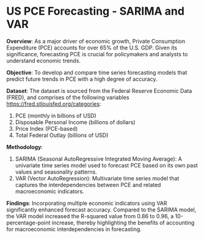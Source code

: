 # US PCE Forecasting - SARIMA and VAR
**Overview**:
As a major driver of economic growth, Private Consumption Expenditure (PCE) accounts for over 65% of the U.S. GDP. Given its significance, forecasting PCE is crucial for policymakers and analysts to understand economic trends.

**Objective**:
To develop and compare time series forecasting models that predict future trends in PCE with a high degree of accuracy.

**Dataset**:
The dataset is sourced from the Federal Reserve Economic Data (FRED), and comprises of the following variables <https://fred.stlouisfed.org/categories>:
1. PCE (monthly in billions of USD)
2. Disposable Personal Income (billions of dollars)
3. Price Index (PCE-based)
4. Total Federal Outlay (billions of USD)
   
**Methodology**:
1. SARIMA (Seasonal AutoRegressive Integrated Moving Average):
   A univariate time series model used to forecast PCE based on its own past values and seasonality patterns.
3. VAR (Vector AutoRegression):
   Multivariate time series model that captures the interdependencies between PCE and related macroeconomic indicators.

**Findings**:
Incorporating multiple economic indicators using VAR significantly enhanced forecast accuracy. Compared to the SARIMA model, the VAR model increased the R-squared value from 0.86 to 0.96, a 10-percentage-point increase, thereby highlighting the benefits of accounting for macroeconomic interdependencies in forecasting.
